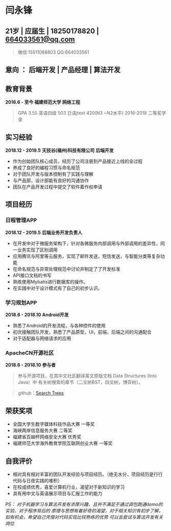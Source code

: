# 闫永锋

## 21岁 | 应届生 | 18250178820 | 664033561@qq.com 
   >微信:15511088803  QQ:664033561

## 意向 ： 后端开发 | 产品经理 | 算法开发 

## 教育背景

**2016.6 - 至今  福建师范大学 网络工程**


> GPA 3.55	英语四级 503		日语jtest 420(N3 ~N2水平)   2016-2018 二等奖学金

## 实习经验
**2018.12 - 2019.5**      **天技谷(福州)科技有限公司**		**后端开发**

* 作为创始团队核心成员，经历了公司注册到产品接近上线的全过程
* 养成了良好的编程习惯与命名规范
* 对于团队开发与版本控制有了实践与理解
* 与产品部，设计部能有良好的沟通协作
* 团队在产品开发过程中提交了软件着作权申请

## 项目经历
### 日程管理APP
**2018.12 - 2019.5**      		**后端业务开发负责人**

* 在开发中对于微服务架构下，针对各微服务内部调用与外部调用的差异性，同一业务实现了区别调用
* 应用腾讯与阿里等云服务，实现了邮件发送，短信发送，与智能分类等复杂功能
* 在命名规范与异常处理规范中讨论并制定了了开发标准
* API接口文档的书写
* 熟练使用Mybatis进行数据库的操作。
* 在实践中对于设计模式有了自己的初步认识。

### 学习规划APP
**2018.6 - 2018.10**      		 **Android开发**

* 熟悉了Android的开发流程，与各种控件的使用
* 初次接触团队开发，熟悉了产品原型，UI，前端，后端之间的沟通配合
* 对于适配器与网络请求的应用

### ApacheCN开源社区
**2018.6 - 2018.10**      		 **参与者**

> 参与开源项目，在其中文社区翻译英文原版文档 Data Structures (Into Java）中
有关树搜索的章节（二叉树BST，四叉树，博弈树）。

> github：[Search Trees](https://github.com/apachecn/cs61b-textbook-zh/blob/master/zh/6.md)

## 荣获奖项

* 全国大学生数字媒体科技作品大赛 一等奖
* 海峡两岸信息服务大赛 二等奖
* 福建省百越杯网络安全大赛 优秀奖
* 福建师范大学海外教育学院互联网创业大赛 一等奖 

## 自我评价

* 相对具有相对丰富的团队开发经验与项目经历。（绝无水分，项目经历是行行代码与日夜实践的堆积）
* 在校成绩优秀，喜爱计算机行业，渴望对于新知识的学习 
* 具有用中文与英语展示项目与汇报工作的能力 

*PS： 对于机器学习与算法开发有浓厚兴趣，且并不满足于通过调包跑通demo的实验，对于程序背后的
原理与思想有着好奇的渴望，对于相关知识有初步了解，如有机会，希望自己凭借对代码实现比较熟练的优势
可以去尝试与算法开发有关岗位*


